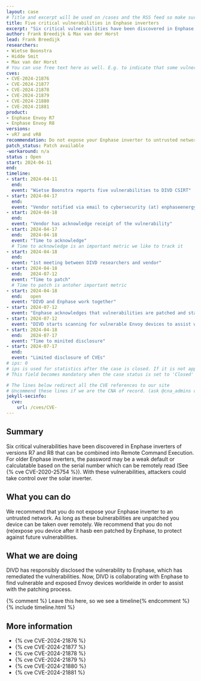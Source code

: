 ```yaml
---
layout: case
# Title and excerpt will be used on /cases and the RSS feed so make sure they reflect the case well
title: Five critical vulnerabilities in Enphase inverters
excerpt: "Six critical vulnerabilities have been discovered in Enphase Envoy solar inverters. DIVD is assisting Enphase with locating vulnerable devices."
author: Frank Breedijk & Max van der Horst
lead: Frank Breedijk
researchers:
- Wietse Boonstra
- Hidde Smit
- Max van der Horst
# You can use free text here as well. E.g. to indicate that some vulnerabilities don't have CVEs assigned (yet). But, given that we discovered that you should always be able to get a CVE id from @cna_admins on Slack
cves:
- CVE-2024-21876
- CVE-2024-21877
- CVE-2024-21878
- CVE-2024-21879
- CVE-2024-21880
- CVE-2024-21881
product: 
- Enphase Envoy R7
- Enphase Envoy R8
versions: 
- vR7 and vR8
recommendation: Do not expose your Enphase inverter to untrusted networks (e.g. the internet or a visitor network)
patch_status: Patch available
-workaround: n/a
status : Open
start: 2024-04-11
end: 
timeline:
- start: 2024-04-11
  end:
  event: "Wietse Boonstra reports five vulnerabilities to DIVD CSIRT"
- start: 2024-04-17
  end:
  event: "Vendor notified via email to cybersecurity (at) enphaseenergy.com and cybersecurity (at) energy.com and via ticket 16059299"
- start: 2024-04-18
  end:
  event: "Vendor has acknowledge receipt of the vulnerability"
- start: 2024-04-17
  end:   2024-04-18
  event: "Time to acknowledge"
  # Time to acknowledge is an important metric we like to track it
- start: 2024-04-18
  end:
  event: "1st meeting between DIVD researchers and vendor"
- start: 2024-04-18
  end:   2024-07-12
  event: "Time to patch"
  # Time to patch is antoher important metric
- start: 2024-04-18
  end:   open
  event: "DIVD and Enphase work together"
- start: 2024-07-12
  event: "Enphase acknowledges that vulnerabilities are patched and starts updating devices."
- start: 2024-07-12
  event: "DIVD starts scanning for vulnerable Envoy devices to assist with prioritizing patch process."
- start: 2024-04-18
  end:   2024-07-17
  event: "Time to minited disclosure"
- start: 2024-07-17
  end:   
  event: "Limited disclosure of CVEs"
# ips: 0 
# ips is used for statistics after the case is closed. If it is not applicable, you can set IPs to n/a (e.g. stolen credentials)
# This field becomes mandatory when the case status is set to 'Closed'

# The lines below redirect all the CVE references to our site
# Uncommend these lines if we are the CNA of record. (ask @cna_admins on Slack if you don't know)
jekyll-secinfo:
  cve:
    url: /cves/CVE-
---
```

## Summary

Six critical vulnerabilities have been discovered in Enphase inverters of versions R7 and R8 that can be combined into Remote Command Execution. For older Enphase inverters, the password may be a weak default or calculatable based on the serial number which can be remotely read (See {% cve CVE-2020-25754 %}). With these vulnerabilities, attackers could take control over the solar inverter.

## What you can do

We recommend that you do not expose your Enphase inverter to an untrusted network. As long as these bulnerabilities are unpatched you device can be taken over remotely. We recommend that you do not (re)expose you device after it hasb een patched by Enphase, to protect against future vulnerabilities.

## What we are doing

DIVD has responsibly disclosed the vulnerability to Enphase, which has remediated the vulnerabilities. Now, DIVD is collaborating with Enphase to find vulnerable and exposed Envoy devices worldwide in order to assist with the patching process.

{% comment %}  Leave this here, so we see a timeline{% endcomment %}
{% include timeline.html %}


## More information
* {% cve CVE-2024-21876 %}
* {% cve CVE-2024-21877 %}
* {% cve CVE-2024-21878 %}
* {% cve CVE-2024-21879 %}
* {% cve CVE-2024-21880 %}
* {% cve CVE-2024-21881 %}
